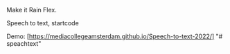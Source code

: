 Make it Rain Flex.

Speech to text, startcode

Demo: [https://mediacollegeamsterdam.github.io/Speech-to-text-2022/]
"# speachtext" 
